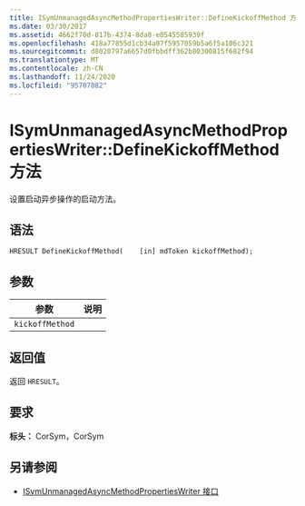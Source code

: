 ```yaml
---
title: ISymUnmanagedAsyncMethodPropertiesWriter::DefineKickoffMethod 方法
ms.date: 03/30/2017
ms.assetid: 4662f70d-817b-4374-8da8-e0545585939f
ms.openlocfilehash: 418a77855d1cb34a07f5957059b5a6f5a106c321
ms.sourcegitcommit: d8020797a6657d0fbbdff362b80300815f682f94
ms.translationtype: MT
ms.contentlocale: zh-CN
ms.lasthandoff: 11/24/2020
ms.locfileid: "95707082"
---
```

# <a name="isymunmanagedasyncmethodpropertieswriterdefinekickoffmethod-method"></a>ISymUnmanagedAsyncMethodPropertiesWriter::DefineKickoffMethod 方法

设置启动异步操作的启动方法。  
  
## <a name="syntax"></a>语法  
  
```idl  
HRESULT DefineKickoffMethod(    [in] mdToken kickoffMethod);  
```  
  
## <a name="parameters"></a>参数  
  
|参数|说明|  
|---------------|-----------------|  
|`kickoffMethod`||  
  
## <a name="return-value"></a>返回值  

 返回 `HRESULT`。  
  
## <a name="requirements"></a>要求  

 **标头：** CorSym，CorSym  
  
## <a name="see-also"></a>另请参阅

- [ISymUnmanagedAsyncMethodPropertiesWriter 接口](isymunmanagedasyncmethodpropertieswriter-interface.md)
